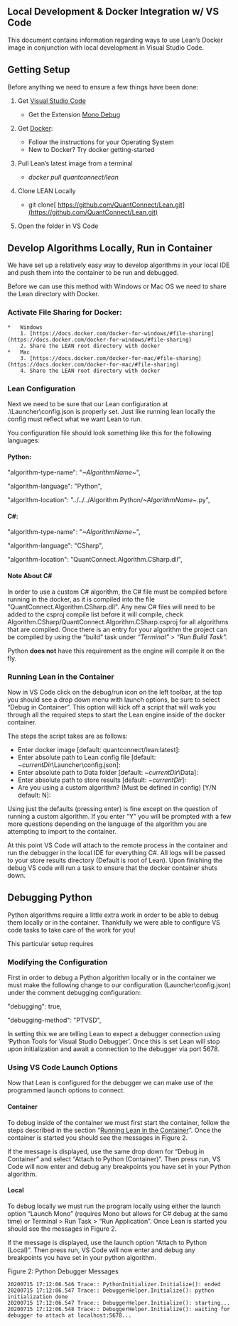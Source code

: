 <h2>Local Development & Docker Integration w/ VS Code</h2>


This document contains information regarding ways to use Lean’s Docker image in conjunction with local development in Visual Studio Code.

<h2>Getting Setup</h2>


Before anything we need to ensure a few things have been done:



1. Get [Visual Studio Code](https://code.visualstudio.com/download)
    *   Get the Extension [Mono Debug](https://marketplace.visualstudio.com/items?itemName=ms-vscode.mono-debug)

2. Get [Docker](https://docs.docker.com/get-docker/):
    *   Follow the instructions for your Operating System
    *   New to Docker? Try docker getting-started

3. Pull Lean’s latest image from a terminal
    *   _docker pull quantconnect/lean_

4. Clone LEAN Locally
    *   git clone[ https://github.com/QuantConnect/Lean.git](https://github.com/QuantConnect/Lean.git)

5. Open the folder in VS Code

<h2>Develop Algorithms Locally, Run in Container</h2>


We have set up a relatively easy way to develop algorithms in your local IDE and push them into the container to be run and debugged.

Before we can use this method with Windows or Mac OS we need to share the Lean directory with Docker.

<h3>Activate File Sharing for Docker:</h3>




    *   Windows
        1. [https://docs.docker.com/docker-for-windows/#file-sharing](https://docs.docker.com/docker-for-windows/#file-sharing)
        2. Share the LEAN root directory with docker
    *   Mac
        3. [https://docs.docker.com/docker-for-mac/#file-sharing](https://docs.docker.com/docker-for-mac/#file-sharing)
        4. Share the LEAN root directory with docker

<h3>Lean Configuration</h3>


Next we need to be sure that our Lean configuration at .\Launcher\config.json is properly set. Just like running lean locally the config must reflect what we want Lean to run.

You configuration file should look something like this for the following languages:

<h4>Python:</h4>


"algorithm-type-name": "_~AlgorithmName~_",

"algorithm-language": "Python",

"algorithm-location": "../../../Algorithm.Python/_~AlgorithmName~_.py",

<h4>C#:</h4>


"algorithm-type-name": "_~AlgorithmName~_",

"algorithm-language": "CSharp",

"algorithm-location": "QuantConnect.Algorithm.CSharp.dll",

<h4>Note About C#</h4>


In order to use a custom C# algorithm, the C# file must be compiled before running in the docker, as it is compiled into the file "QuantConnect.Algorithm.CSharp.dll". Any new C# files will need to be added to the csproj compile list before it will compile, check Algorithm.CSharp/QuantConnect.Algorithm.CSharp.csproj for all algorithms that are compiled. Once there is an entry for your algorithm the project can be compiled by using the “build” task under _“Terminal” > “Run Build Task”._ 

Python **does not** have this requirement as the engine will compile it on the fly.

<h3>Running Lean in the Container</h3>


Now in VS Code click on the debug/run icon on the left toolbar, at the top you should see a drop down menu with launch options, be sure to select “Debug in Container”. This option will kick off a script that will walk you through all the required steps to start the Lean engine inside of the docker container. 

The steps the script takes are as follows:



*   Enter docker image [default: quantconnect/lean:latest]:
*   Enter absolute path to Lean config file [default: _~currentDir_\Launcher\config.json]:
*   Enter absolute path to Data folder [default: ~_currentDir_\Data\]:
*   Enter absolute path to store results [default: ~_currentDir_\]:
*   Are you using a custom algorithm? (Must be defined in config) [Y/N default: N]:

Using just the defaults (pressing enter) is fine except on the question of running a custom algorithm. If you enter “Y” you will be prompted with a few more questions depending on the language of the algorithm you are attempting to import to the container.

At this point VS Code will attach to the remote process in the container and run the debugger in the local IDE for everything C#. All logs will be passed to your store results directory (Default is root of Lean). Upon finishing the debug VS code will run a task to ensure that the docker container shuts down.

<h2>Debugging Python</h2>


Python algorithms require a little extra work in order to be able to debug them locally or in the container. Thankfully we were able to configure VS code tasks to take care of the work for you!

This particular setup requires 

<h3>Modifying the Configuration</h3>


First in order to debug a Python algorithm locally or in the container we must make the following change to our configuration (Launcher\config.json) under the comment debugging configuration:

 "debugging": true,

 "debugging-method": "PTVSD",

In setting this we are telling Lean to expect a debugger connection using ‘Python Tools for Visual Studio Debugger’. Once this is set Lean will stop upon initialization and await a connection to the debugger via port 5678.

<h3>Using VS Code Launch Options</h3>


Now that Lean is configured for the debugger we can make use of the programmed launch options to connect. 

<h4>Container</h4>


To debug inside of the container we must first start the container, follow the steps described in the section “[Running Lean in the Container](#Running-Lean-in-the-Container)”. Once the container is started you should see the messages in Figure 2.

If the message is displayed, use the same drop down for “Debug in Container” and select “Attach to Python (Container)”. Then press run, VS Code will now enter and debug any breakpoints you have set in your Python algorithm.

<h4>Local</h4>


To debug locally we must run the program locally using either the launch option “Launch Mono” (requires Mono but allows for C# debug at the same time) or Terminal > Run Task > “Run Application”. Once Lean is started you should see the messages in Figure 2.

If the message is displayed, use the launch option “Attach to Python (Local)”. Then press run, VS Code will now enter and debug any breakpoints you have set in your python algorithm.

<p>Figure 2: Python Debugger Messages


```
20200715 17:12:06.546 Trace:: PythonInitializer.Initialize(): ended
20200715 17:12:06.547 Trace:: DebuggerHelper.Initialize(): python initialization done
20200715 17:12:06.547 Trace:: DebuggerHelper.Initialize(): starting...
20200715 17:12:06.548 Trace:: DebuggerHelper.Initialize(): waiting for debugger to attach at localhost:5678...
```
